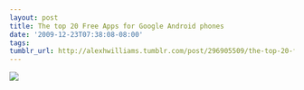 ```yaml
---
layout: post
title: The top 20 Free Apps for Google Android phones
date: '2009-12-23T07:38:08-08:00'
tags: 
tumblr_url: http://alexhwilliams.tumblr.com/post/296905509/the-top-20-free-apps-for-google-android-phones
---
```

<img src="http://24.media.tumblr.com/tumblr_kv43flTmE21qz5a5ao1_100.jpg"/>
